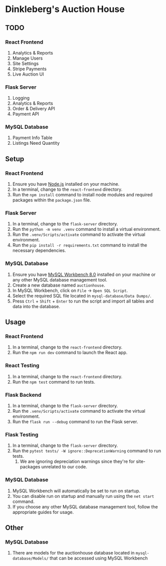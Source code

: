 # Dinkleberg's Auction House

## TODO

### React Frontend

1. Analytics & Reports
2. Manage Users
3. Site Settings
4. Stripe Payments
5. Live Auction UI

### Flask Server

1. Logging 
2. Analytics & Reports 
3. Order & Delivery API 
4. Payment API

### MySQL Database

1. Payment Info Table
2. Listings Need Quantity

## Setup

### React Frontend

1. Ensure you have [Node.js](https://nodejs.org/en/download) installed on your machine.
1. In a terminal, change to the `react-frontend` directory.
2. Run the `npm install` command to install node modules and required packages within the `package.json` file.

### Flask Server

1. In a terminal, change to the `flask-server` directory.
2. Run the `python -m venv .venv` command to install a virtual environment.
3. Run the `.venv/Scripts/activate` command to activate the virtual environment.
4. Run the `pip install -r requirements.txt` command to install the necessary dependencies.

### MySQL Database

1. Ensure you have [MySQL Workbench 8.0](https://dev.mysql.com/downloads/installer/) installed on your machine or any other MySQL database management tool.
2. Create a new database named `auctionhouse`.
3. In MySQL Workbench, click on `File` → `Open SQL Script`.
4. Select the required SQL file located in `mysql-database/Data Dumps/`.
5. Press `Ctrl` + `Shift` + `Enter` to run the script and import all tables and data into the database.

## Usage

### React Frontend

1. In a terminal, change to the `react-frontend` directory.
2. Run the `npm run dev` command to launch the React app.

### React Testing

1. In a terminal, change to the `react-frontend` directory.
2. Run the `npm test` command to run tests.

### Flask Backend

1. In a terminal, change to the `flask-server` directory.
2. Run the `.venv/Scripts/activate` command to activate the virtual environment.
3. Run the `flask run --debug` command to run the Flask server.

### Flask Testing

1. In a terminal, change to the `flask-server` directory.
2. Run the `pytest tests/ -W ignore::DeprecationWarning` command to run tests.
    1. We are ignoring depreciation warnings since they're for site-packages unrelated to our code.

### MySQL Database

1. MySQL Workbench will automatically be set to run on startup.
2. You can disable run on startup and manually run using the `net start` command.
3. If you choose any other MySQL database management tool, follow the appropriate guides for usage.

## Other

### MySQL Database

1. There are models for the auctionhouse database located in `mysql-database/Models/` that can be accessed using MySQL Workbench